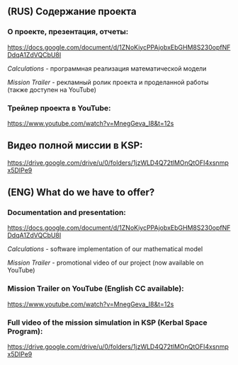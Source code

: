 ## (RUS) Содержание проекта

### О проекте, презентация, отчеты:
https://docs.google.com/document/d/1ZNoKiycPPAjobxEbGHM8S230opfNFDdqA1ZdVQCbU8I

*Calculations* - программная реализация математической модели

*Mission Trailer* - рекламный ролик проекта и проделанной работы (также доступен на YouTube)

### Трейлер проекта в YouTube:
https://www.youtube.com/watch?v=MnegGeva_I8&t=12s

## Видео полной миссии в KSP:
https://drive.google.com/drive/u/0/folders/1jzWLD4Q72tlMOnQtOFI4xsnmpx5DIPe9

## (ENG) What do we have to offer?

### Documentation and presentation:
https://docs.google.com/document/d/1ZNoKiycPPAjobxEbGHM8S230opfNFDdqA1ZdVQCbU8I

*Calculations* - software implementation of our mathematical model

*Mission Trailer* - promotional video of our project (now available on YouTube)

### Mission Trailer on YouTube (English CC available):
https://www.youtube.com/watch?v=MnegGeva_I8&t=12s

### Full video of the mission simulation in KSP (Kerbal Space Program):
https://drive.google.com/drive/u/0/folders/1jzWLD4Q72tlMOnQtOFI4xsnmpx5DIPe9
